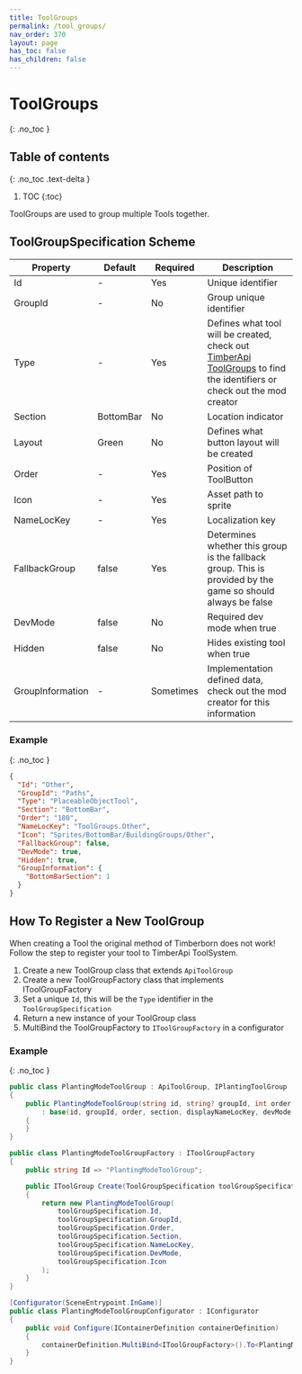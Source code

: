 ```yaml
---
title: ToolGroups
permalink: /tool_groups/
nav_order: 370
layout: page
has_toc: false
has_children: false
---
```

# ToolGroups
{: .no_toc }

## Table of contents
{: .no_toc .text-delta }

1. TOC
{:toc}

ToolGroups are used to group multiple Tools together.

## ToolGroupSpecification Scheme

| Property         | Default   | Required  | Description                                                                                                                                                                                                                 |
|------------------|-----------|-----------|-----------------------------------------------------------------------------------------------------------------------------------------------------------------------------------------------------------------------------|
| Id               | -         | Yes       | Unique identifier                                                                                                                                                                                                           |
| GroupId          | -         | No        | Group unique identifier                                                                                                                                                                                                     |
| Type             | -         | Yes       | Defines what tool will be created, check out [TimberApi ToolGroups](https://github.com/Timberborn-Modding-Central/TimberAPI/tree/main/Core/TimberApi/ToolGroupSystem/ToolGroups) to find the identifiers or check out the mod creator |
| Section          | BottomBar | No        | Location indicator                                                                                                                                                                                                          |
| Layout           | Green     | No        | Defines what button layout will be created                                                                                                                                                                                  |
| Order            | -         | Yes       | Position of ToolButton                                                                                                                                                                                                      |
| Icon             | -         | Yes       | Asset path to sprite                                                                                                                                                                                                        |
| NameLocKey       | -         | Yes       | Localization key                                                                                                                                                                                                            |
| FallbackGroup    | false     | Yes       | Determines whether this group is the fallback group. This is provided by the game so should always be false                                                                                          |
| DevMode          | false     | No        | Required dev mode when true                                                                                                                                                                                                 |
| Hidden           | false     | No        | Hides existing tool when true                                                                                                                                                                                               |
| GroupInformation | -         | Sometimes | Implementation defined data, check out the mod creator for this information                                                                                                                                                 |

### Example
{: .no_toc }
```json
{
  "Id": "Other",
  "GroupId": "Paths",
  "Type": "PlaceableObjectTool",
  "Section": "BottomBar",
  "Order": "180",
  "NameLocKey": "ToolGroups.Other",
  "Icon": "Sprites/BottomBar/BuildingGroups/Other",
  "FallbackGroup": false,
  "DevMode": true,
  "Hidden": true,
  "GroupInformation": {
    "BottomBarSection": 1
  }
}
```

## How To Register a New ToolGroup
When creating a Tool the original method of Timberborn does not work! Follow the step to register your tool to TimberApi ToolSystem.  
1. Create a new ToolGroup class that extends `ApiToolGroup`
2. Create a new ToolGroupFactory class that implements IToolGroupFactory
3. Set a unique `Id`, this will be the `Type` identifier in the `ToolGroupSpecification`
4. Return a new instance of your ToolGroup class
5. MultiBind the ToolGroupFactory to `IToolGroupFactory` in a configurator

### Example
{: .no_toc }
```csharp
public class PlantingModeToolGroup : ApiToolGroup, IPlantingToolGroup
{
    public PlantingModeToolGroup(string id, string? groupId, int order, string section, string displayNameLocKey, bool devMode, Sprite icon)
        : base(id, groupId, order, section, displayNameLocKey, devMode, icon)
    {
    }
}
```
```csharp
public class PlantingModeToolGroupFactory : IToolGroupFactory
{
    public string Id => "PlantingModeToolGroup";

    public IToolGroup Create(ToolGroupSpecification toolGroupSpecification)
    {
        return new PlantingModeToolGroup(
            toolGroupSpecification.Id,
            toolGroupSpecification.GroupId,
            toolGroupSpecification.Order,
            toolGroupSpecification.Section,
            toolGroupSpecification.NameLocKey,
            toolGroupSpecification.DevMode,
            toolGroupSpecification.Icon
        );
    }
}
```
```csharp
[Configurator(SceneEntrypoint.InGame)]
public class PlantingModeToolGroupConfigurator : IConfigurator
{
    public void Configure(IContainerDefinition containerDefinition)
    {
        containerDefinition.MultiBind<IToolGroupFactory>().To<PlantingModeToolGroupFactory>().AsSingleton();
    }
}
```
